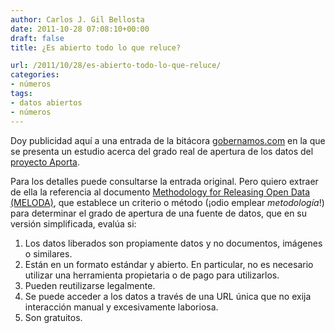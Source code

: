 ```yaml
---
author: Carlos J. Gil Bellosta
date: 2011-10-28 07:08:10+00:00
draft: false
title: ¿Es abierto todo lo que reluce?

url: /2011/10/28/es-abierto-todo-lo-que-reluce/
categories:
- números
tags:
- datos abiertos
- números
---
```


Doy publicidad aquí a una entrada de la bitácora [gobernamos.com](http://amedioentender.blogspot.com/2011/10/no-es-abierto-todo-lo-que-reluce.html) en la que se presenta un estudio acerca del grado real de apertura de los datos del [proyecto Aporta](http://www.aporta.es).

Para los detalles puede consultarse la entrada original. Pero quiero extraer de ella la referencia al documento [Methodology for Releasing Open Data (MELODA)](http://www.meloda.org/meloda.pdf), que establece un criterio o método (¡odio emplear _metodología_!) para determinar el grado de apertura de una fuente de datos, que en su versión simplificada, evalúa si:



1. Los datos liberados son propiamente datos y no documentos, imágenes o similares.
2. Están en un formato estándar y abierto. En particular, no es necesario utilizar una herramienta propietaria o de pago para utilizarlos.
3. Pueden reutilizarse legalmente.
4. Se puede acceder a los datos a través de una URL única que no exija interacción manual y excesivamente laboriosa.
5. Son gratuitos.



